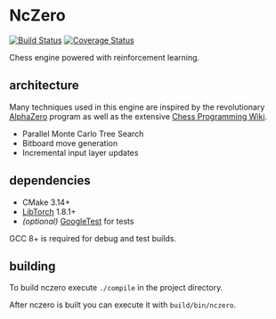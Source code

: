 # NcZero

[![Build Status](https://travis-ci.com/codeandkey/nczero.svg?branch=master)](https://travis-ci.com/codeandkey/nczero) [![Coverage Status](https://coveralls.io/repos/github/codeandkey/nczero/badge.svg?branch=master&kill_cache=1)](https://coveralls.io/github/codeandkey/nczero?branch=master)

Chess engine powered with reinforcement learning.

## architecture

Many techniques used in this engine are inspired by the revolutionary [AlphaZero](https://arxiv.org/pdf/1712.01815.pdf) program as well as the extensive [Chess Programming Wiki](https://www.chessprogramming.org).

- Parallel Monte Carlo Tree Search
- Bitboard move generation
- Incremental input layer updates

## dependencies

- CMake 3.14+
- [LibTorch](https://pytorch.org/get-started/locally/) 1.8.1+
- *(optional)* [GoogleTest](https://github.com/google/googletest) for tests

GCC 8+ is required for debug and test builds.

## building

To build nczero execute `./compile` in the project directory.

After nczero is built you can execute it with `build/bin/nczero`.
